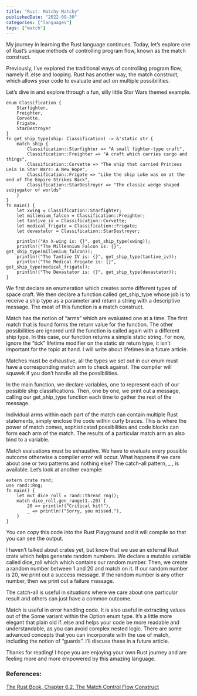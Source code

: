 ```yaml
---
title: "Rust: Matchy Matchy"
publishedDate: "2022-09-30"
categories: ["languages"]
tags: ["match"]
---
```


My journey in learning the Rust language continues. Today, let’s explore one of Rust’s unique methods of controlling program flow, known as the match construct.

Previously, I’ve explored the traditional ways of controlling program flow, namely if..else and looping. Rust has another way, the match construct, which allows your code to evaluate and act on multiple possibilities.

Let’s dive in and explore through a fun, silly little Star Wars themed example.

```
enum Classification {
    Starfighter,
    Freighter,
    Corvette,
    Frigate,
    StarDestroyer
}
fn get_ship_type(ship: Classification) -> &'static str {
    match ship {
        Classification::Starfighter => "A small fighter-type craft",
        Classification::Freighter => "A craft which carries cargo and things",
        Classification::Corvette => "The ship that carried Princess Leia in Star Wars: A New Hope",
        Classification::Frigate => "Like the ship Luke was on at the end of The Empire Strikes Back",
        Classification::StarDestroyer => "The classic wedge shaped subjugator of worlds"
    }
}
fn main() {
    let xwing = Classification::Starfighter;
    let millenium_falcon = Classification::Freighter;
    let tantive_iv = Classification::Corvette;
    let medical_frigate = Classification::Frigate;
    let devastator = Classification::StarDestroyer;

    println!("An X-wing is: {}", get_ship_type(xwing));
    println!("The Millennium Falcon is: {}", get_ship_type(millenium_falcon));
    println!("The Tantive IV is: {}", get_ship_type(tantive_iv));
    println!("The Medical Frigate is: {}", get_ship_type(medical_frigate));
    println!("The Devastator is: {}", get_ship_type(devastator));
}
```

We first declare an enumeration which creates some different types of space craft. We then declare a function called get_ship_type whose job is to receive a ship type as a parameter and return a string with a descriptive message. The meat of this function is a match construct.

Match has the notion of “arms” which are evaluated one at a time. The first match that is found forms the return value for the function. The other possibilities are ignored until the function is called again with a different ship type. In this case, our function returns a simple static string. For now, ignore the “tick” lifetime modifier on the static str return type, it isn’t important for the topic at hand. I will write about lifetimes in a future article.

Matches must be exhaustive, all the types we set out in our enum must have a corresponding match arm to check against. The compiler will squawk if you don’t handle all the possibilities.

In the main function, we declare variables, one to represent each of our possible ship classifications. Then, one by one, we print out a message, calling our get_ship_type function each time to gather the rest of the message.

Individual arms within each part of the match can contain multiple Rust statements, simply enclose the code within curly braces. This is where the power of match comes, sophisticated possibilities and code blocks can form each arm of the match. The results of a particular match arm an also bind to a variable.

Match evaluations must be exhaustive. We have to evaluate every possible outcome otherwise a compiler error will occur. What happens if we care about one or two patterns and nothing else? The catch-all pattern, \_ , is available. Let’s look at another example:

```
extern crate rand;
use rand::Rng;
fn main() {
    let mut dice_roll = rand::thread_rng();
    match dice_roll.gen_range(1..20) {
        20 => println!("Critical hit!"),
        _ => println!("Sorry, you missed."),
    }
}
```

You can copy this code into the Rust Playground and it will compile so that you can see the output.

I haven’t talked about crates yet, but know that we use an external Rust crate which helps generate random numbers. We declare a mutable variable called dice_roll which which contains our random number. Then, we create a random number between 1 and 20 and match on it. If our random number is 20, we print out a success message. If the random number is any other number, then we print out a failure message.

The catch-all is useful in situations where we care about one particular result and others can just have a common outcome.

Match is useful in error handling code. It is also useful in extracting values out of the Some variant within the Option enum type. It’s a little more elegant that plain old if..else and helps your code be more readable and understandable, as you can avoid complex nested logic. There are some advanced concepts that you can incorporate with the use of match, including the notion of “guards”. I’ll discuss these in a future article.

Thanks for reading! I hope you are enjoying your own Rust journey and are feeling more and more empowered by this amazing language.

### References:

[The Rust Book, Chapter 6.2, The Match Control Flow Construct](https://doc.rust-lang.org/book/ch06-02-match.html)

